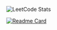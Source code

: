 <!--
**HZHENJ/HZHENJ** is a ✨ _special_ ✨ repository because its `README.md` (this file) appears on your GitHub profile.

Here are some ideas to get you started:

- 🔭 I’m currently working on ...
- 🌱 I’m currently learning ...
- 👯 I’m looking to collaborate on ...
- 🤔 I’m looking for help with ...
- 💬 Ask me about ...
- 📫 How to reach me: ...
- 😄 Pronouns: ...
- ⚡ Fun fact: ...
-->

![LeetCode Stats](https://leetcard.jacoblin.cool/HZHENJ?theme=unicorn&font=Noto%20Sans%20Lisu&site=cn)

[![Readme Card](https://github-readme-stats.vercel.app/api/pin/?username=hzhenj&repo=github-readme-stats)](https://github.com/anuraghazra/github-readme-stats)
